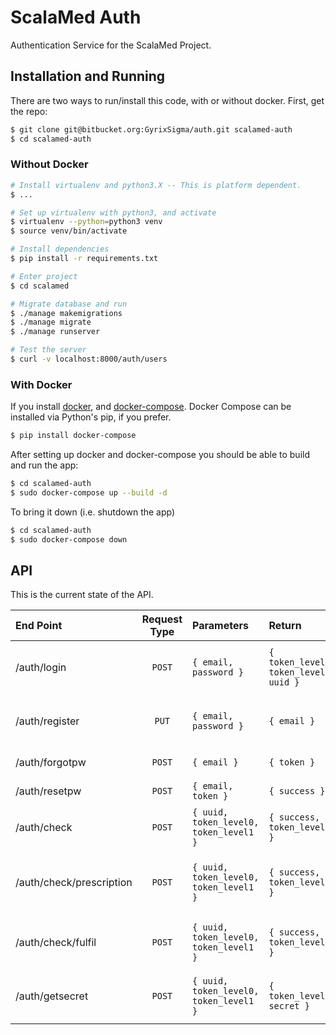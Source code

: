 # ScalaMed Auth

Authentication Service for the ScalaMed Project.

## Installation and Running

There are two ways to run/install this code, with or without docker. First, get
the repo:

```bash
$ git clone git@bitbucket.org:GyrixSigma/auth.git scalamed-auth
$ cd scalamed-auth
```

### Without Docker

```bash
# Install virtualenv and python3.X -- This is platform dependent.
$ ...

# Set up virtualenv with python3, and activate
$ virtualenv --python=python3 venv
$ source venv/bin/activate

# Install dependencies
$ pip install -r requirements.txt

# Enter project
$ cd scalamed

# Migrate database and run
$ ./manage makemigrations
$ ./manage migrate
$ ./manage runserver

# Test the server
$ curl -v localhost:8000/auth/users
```

### With Docker

If you install [docker](https://www.docker.com/community-edition#/download), and
[docker-compose](https://docs.docker.com/compose/install/). Docker Compose can
be installed via Python's pip, if you prefer.

```bash
$ pip install docker-compose
```

After setting up docker and docker-compose you should be able to build and run
the app:

```bash
$ cd scalamed-auth
$ sudo docker-compose up --build -d
```

To bring it down (i.e. shutdown the app)

```bash
$ cd scalamed-auth
$ sudo docker-compose down
```

## API

This is the current state of the API.

| End Point                | Request Type | Parameters                               | Return                                    | Description                                        |
|:-------------------------|:------------:|:-----------------------------------------|:------------------------------------------|:---------------------------------------------------|
| /auth/login              |    `POST`    | ``{ email, password }``                  | ``{ token_level0, token_level1, uuid }``  | Login request - returns tokens                     |
| /auth/register           |     `PUT`    | ``{ email, password }``                  | ``{ email }``                             | Registration for a user to Auth service            |
| /auth/forgotpw           |    `POST`    | ``{ email } ``                           | ``{ token }``                             | Forgot password                                    |
| /auth/resetpw            |    `POST`    | ``{ email, token } ``                    | ``{ success }``                           | Reset password                                     |
| /auth/check              |    `POST`    | ``{ uuid, token_level0, token_level1 }`` | ``{ success, token_level1 }``             | Check if token is valid                            |
| /auth/check/prescription |    `POST`    | ``{ uuid, token_level0, token_level1 }`` | ``{ success, token_level1 }``             | Checks if the UUID is valid to sign a prescription |
| /auth/check/fulfil       |    `POST`    | ``{ uuid, token_level0, token_level1 }`` | ``{ success, token_level1 }``             | Checks if the UUID is valid to fulfil              |
| /auth/getsecret          |    `POST`    | ``{ uuid, token_level0, token_level1 }`` | ``{ token_level1, secret }``              | Get the secret for the row encryption              |

